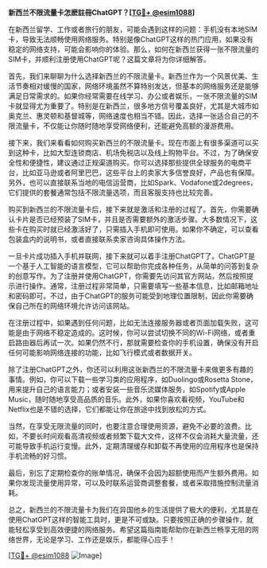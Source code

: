 **新西兰不限流量卡怎麽註冊ChatGPT？[[TG💪+ @esim1088](https://t.me/s/esim1088)]**

在新西兰留学、工作或者旅行的朋友，可能会遇到这样的问题：手机没有本地SIM卡，导致无法顺畅使用网络服务。特别是像ChatGPT这样的热门应用，如果没有稳定的网络支持，可能会影响你的体验。那么，如何在新西兰获得一张不限流量的SIM卡，并顺利注册使用ChatGPT呢？这篇文章将为你详细解答。

首先，我们来聊聊为什么选择新西兰的不限流量卡。新西兰作为一个风景优美、生活节奏相对缓慢的国家，网络环境虽然不算特别发达，但基本的网络服务还是能够满足日常需求的。如果你经常需要在线学习、办公或者娱乐，一张不限流量的SIM卡就显得尤为重要了。特别是在新西兰，很多地方信号覆盖良好，尤其是大城市如奥克兰、惠灵顿和基督城等，网络速度也相当不错。因此，选择一张适合自己的不限流量卡，不仅能让你随时随地享受网络便利，还能避免高额的漫游费用。

接下来，我们来看看如何购买新西兰的不限流量卡。现在市面上有很多渠道可以买到这种卡，比如大型连锁商店、机场免税店以及线上购物平台。不过，为了确保安全性和便捷性，建议通过正规渠道购买。你可以选择那些提供全球服务的电商平台，比如亚马逊或者阿里巴巴，这些平台上的卖家大多信誉良好，产品也有保障。另外，也可以直接联系当地的电信运营商，比如Spark、Vodafone或2degrees，它们提供的套餐通常包括不限流量选项，而且客服支持也比较完善。

购买到新西兰的不限流量卡后，接下来就是激活和注册的过程了。首先，你需要确认卡片是否已经预装了SIM卡，并且是否需要额外的激活步骤。大多数情况下，这些卡在购买时就已经激活好了，只需插入手机即可使用。如果你不确定，可以查看包装盒内的说明书，或者直接联系卖家咨询具体操作方法。

一旦卡片成功插入手机并联网，接下来就可以着手注册ChatGPT了。ChatGPT是一个基于人工智能的语言模型，它可以帮助你完成各种任务，从简单的问答到复杂的创意写作。为了注册并使用ChatGPT，你需要先访问其官方网站，然后按照提示进行操作。通常，注册过程非常简单，只需要填写一些基本信息，比如邮箱地址和密码即可。不过，由于ChatGPT的服务可能受到地理位置限制，因此你需要确保自己所在的网络环境允许访问该网站。

在注册过程中，如果遇到任何问题，比如无法连接服务器或者页面加载失败，这可能是由于网络不稳定造成的。这时候，你可以尝试切换不同的Wi-Fi网络，或者重启路由器后再试一次。如果仍然不行，那就需要检查你的手机设置，确保没有开启任何可能影响网络连接的功能，比如飞行模式或者数据开关。

除了注册ChatGPT之外，你还可以利用这张新西兰的不限流量卡来做更多有趣的事情。例如，你可以下载一些学习类的应用程序，如Duolingo或Rosetta Stone，用来提升自己的语言能力；或者安装一些音乐流媒体服务，如Spotify或Apple Music，随时随地享受高品质的音乐。此外，如果你喜欢看视频，YouTube和Netflix也是不错的选择，它们都能让你在旅途中找到放松的方式。

当然，在享受无限流量的同时，也要注意合理使用资源，避免不必要的浪费。比如，不要长时间观看高清视频或者频繁下载大文件，这样不仅会消耗大量流量，还可能导致手机运行变慢。此外，定期清理缓存和卸载不再使用的应用程序也是保持手机流畅的好习惯。

最后，别忘了定期检查你的账单情况，确保不会因为超额使用而产生额外费用。如果你发现流量使用异常，可以及时联系运营商调整套餐，或者采取措施控制流量消耗。

总之，新西兰的不限流量卡为我们在异国他乡的生活提供了极大的便利，尤其是在使用ChatGPT这样的智能工具时，更是不可或缺。只要按照正确的步骤操作，就能轻松享受到高效便捷的网络服务。希望这篇指南能帮助你在新西兰畅享无阻的网络世界，无论是学习、工作还是娱乐，都能得心应手！

[[TG💪+ @esim1088](https://t.me/s/esim1088) ![Image](https://i.postimg.cc/4NQfJmqS/Snipaste-2025-05-13-00-14-12.png)]